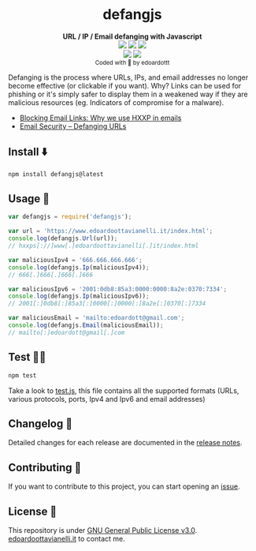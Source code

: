 <h1 align="center">
  <b>defangjs</b>
</h1>
<p align="center">
  <b>URL / IP / Email defanging with Javascript</b><br>
  <a href="https://www.npmjs.com/package/defangjs"><img src="https://github.com/edoardottt/images/blob/main/defangjs/npm.svg"></a>
  <a href="https://www.npmjs.com/package/defangjs"><img src="https://github.com/edoardottt/images/blob/main/defangjs/ipv6.svg"></a>
  <a href="https://www.npmjs.com/package/defangjs"><img src="https://github.com/edoardottt/images/blob/main/defangjs/dependencies.svg"></a>
  <br>
  <a href="https://github.com/edoardottt/defangjs/blob/main/LICENSE"><img src="https://github.com/edoardottt/images/blob/main/defangjs/license.svg"></a>
  <a href="https://runkit.com/edoardottt/runkit-npm-defangjs"><img src="https://github.com/edoardottt/images/blob/main/defangjs/runkit.svg"></a>
<br>
  <sub>Coded with 💙 by edoardottt</sub>
</p>

Defanging is the process where URLs, IPs, and email addresses no longer become effective (or clickable if you want). Why? Links can be used for phishing or it's simply safer to display them in a weakened way if they are malicious resources (eg. Indicators of compromise for a malware).

- [Blocking Email Links: Why we use HXXP in emails](https://privacymatters.ubc.ca/blocking-email-links-why-we-use-hxxp-emails)
- [Email Security – Defanging URLs](https://www.ibm.com/docs/en/sqsp/32.0?topic=SSBRUQ_32.0.0/com.ibm.resilient.doc/install/resilient_install_defangURLs.htm)


Install ⬇️
------

```bash
npm install defangjs@latest
```

Usage 🚀
-------

```Javascript
var defangjs = require('defangjs');

var url = 'https://www.edoardoottavianelli.it/index.html';
console.log(defangjs.Url(url)); 
// hxxps[://]www[.]edoardoottavianelli[.]it/index.html

var maliciousIpv4 = '666.666.666.666';
console.log(defangjs.Ip(maliciousIpv4)); 
// 666[.]666[.]666[.]666

var maliciousIpv6 = '2001:0db8:85a3:0000:0000:8a2e:0370:7334';
console.log(defangjs.Ip(maliciousIpv6));
// 2001[:]0db8[:]85a3[:]0000[:]0000[:]8a2e[:]0370[:]7334

var maliciousEmail = 'mailto:edoardott@gmail.com';
console.log(defangjs.Email(maliciousEmail));
// mailto[:]edoardott@gmail[.]com
```

Test 🧑‍🏭
-------

```bash
npm test
```

Take a look to [test.js](https://github.com/edoardottt/defangjs/blob/main/test.js), this file contains all the supported formats (URLs, various protocols, ports, Ipv4 and Ipv6 and email addresses)

Changelog 📌
-------
Detailed changes for each release are documented in the [release notes](https://github.com/edoardottt/defangjs/releases).

Contributing 🤝
------
If you want to contribute to this project, you can start opening an [issue](https://github.com/edoardottt/defangjs/issues).

License 📝
-------

This repository is under [GNU General Public License v3.0](https://github.com/edoardottt/defangjs/blob/main/LICENSE).  
[edoardoottavianelli.it](https://www.edoardoottavianelli.it) to contact me.
